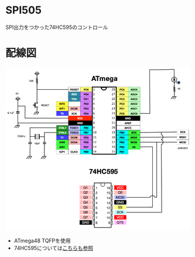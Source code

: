 # SPI505

SPI出力をつかった74HC595のコントロール

# 配線図

![SPI595](./images/SPI595.png)

* ATmega48 TQFPを使用
* 74HC595については[こちらも参照](https://github.com/mamemomonga/notebook-electronics/blob/master/Logics.md)
